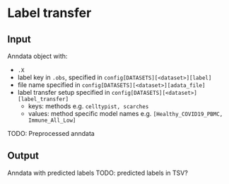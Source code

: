 # Label transfer

## Input
Anndata object with:

* `.X`
* label key in `.obs`, specified in `config[DATASETS][<dataset>][label]`
* file name specified in `config[DATASETS][<dataset>][adata_file]`
* label transfer setup specified in `config[DATASETS][<dataset>][label_transfer]`
  * keys: methods e.g. `celltypist, scarches`
  * values: method specific model names e.g. `[Healthy_COVID19_PBMC, Immune_All_Low]`

TODO: Preprocessed anndata

## Output
Anndata with predicted labels
TODO: predicted labels in TSV?